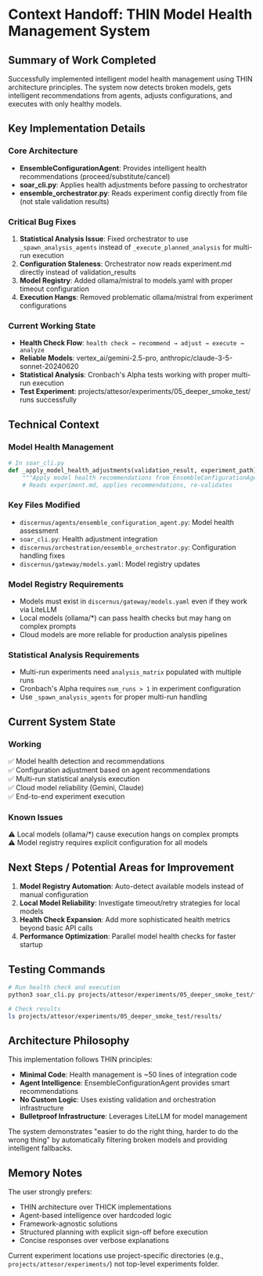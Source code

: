 # Context Handoff: THIN Model Health Management System

## Summary of Work Completed

Successfully implemented intelligent model health management using THIN architecture principles. The system now detects broken models, gets intelligent recommendations from agents, adjusts configurations, and executes with only healthy models.

## Key Implementation Details

### Core Architecture
- **EnsembleConfigurationAgent**: Provides intelligent health recommendations (proceed/substitute/cancel)
- **soar_cli.py**: Applies health adjustments before passing to orchestrator
- **ensemble_orchestrator.py**: Reads experiment config directly from file (not stale validation results)

### Critical Bug Fixes
1. **Statistical Analysis Issue**: Fixed orchestrator to use `_spawn_analysis_agents` instead of `_execute_planned_analysis` for multi-run execution
2. **Configuration Staleness**: Orchestrator now reads experiment.md directly instead of validation_results
3. **Model Registry**: Added ollama/mistral to models.yaml with proper timeout configuration
4. **Execution Hangs**: Removed problematic ollama/mistral from experiment configurations

### Current Working State
- **Health Check Flow**: `health check → recommend → adjust → execute → analyze`
- **Reliable Models**: vertex_ai/gemini-2.5-pro, anthropic/claude-3-5-sonnet-20240620
- **Statistical Analysis**: Cronbach's Alpha tests working with proper multi-run execution
- **Test Experiment**: projects/attesor/experiments/05_deeper_smoke_test/ runs successfully

## Technical Context

### Model Health Management
```python
# In soar_cli.py
def _apply_model_health_adjustments(validation_result, experiment_path):
    """Apply model health recommendations from EnsembleConfigurationAgent"""
    # Reads experiment.md, applies recommendations, re-validates
```

### Key Files Modified
- `discernus/agents/ensemble_configuration_agent.py`: Model health assessment
- `soar_cli.py`: Health adjustment integration
- `discernus/orchestration/ensemble_orchestrator.py`: Configuration handling fixes
- `discernus/gateway/models.yaml`: Model registry updates

### Model Registry Requirements
- Models must exist in `discernus/gateway/models.yaml` even if they work via LiteLLM
- Local models (ollama/*) can pass health checks but may hang on complex prompts
- Cloud models are more reliable for production analysis pipelines

### Statistical Analysis Requirements
- Multi-run experiments need `analysis_matrix` populated with multiple runs
- Cronbach's Alpha requires `num_runs > 1` in experiment configuration
- Use `_spawn_analysis_agents` for proper multi-run handling

## Current System State

### Working
✅ Model health detection and recommendations  
✅ Configuration adjustment based on agent recommendations  
✅ Multi-run statistical analysis execution  
✅ Cloud model reliability (Gemini, Claude)  
✅ End-to-end experiment execution  

### Known Issues
⚠️ Local models (ollama/*) cause execution hangs on complex prompts  
⚠️ Model registry requires explicit configuration for all models  

## Next Steps / Potential Areas for Improvement

1. **Model Registry Automation**: Auto-detect available models instead of manual configuration
2. **Local Model Reliability**: Investigate timeout/retry strategies for local models
3. **Health Check Expansion**: Add more sophisticated health metrics beyond basic API calls
4. **Performance Optimization**: Parallel model health checks for faster startup

## Testing Commands

```bash
# Run health check and execution
python3 soar_cli.py projects/attesor/experiments/05_deeper_smoke_test/framework.md projects/attesor/experiments/05_deeper_smoke_test/experiment.md projects/attesor/experiments/05_deeper_smoke_test/corpus/

# Check results
ls projects/attesor/experiments/05_deeper_smoke_test/results/
```

## Architecture Philosophy

This implementation follows THIN principles:
- **Minimal Code**: Health management is ~50 lines of integration code
- **Agent Intelligence**: EnsembleConfigurationAgent provides smart recommendations
- **No Custom Logic**: Uses existing validation and orchestration infrastructure
- **Bulletproof Infrastructure**: Leverages LiteLLM for model management

The system demonstrates "easier to do the right thing, harder to do the wrong thing" by automatically filtering broken models and providing intelligent fallbacks.

## Memory Notes

The user strongly prefers:
- THIN architecture over THICK implementations
- Agent-based intelligence over hardcoded logic
- Framework-agnostic solutions
- Structured planning with explicit sign-off before execution
- Concise responses over verbose explanations

Current experiment locations use project-specific directories (e.g., `projects/attesor/experiments/`) not top-level experiments folder. 
